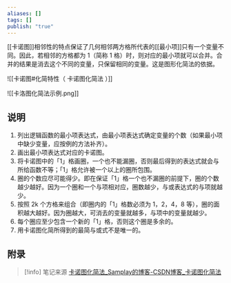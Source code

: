 ```yaml
---
aliases: []
tags: []
publish: "true"
---
```


[[卡诺图]]相邻性的特点保证了几何相邻两方格所代表的[[最小项]]只有一个变量不同。因此，若相邻的方格都为 1（简称 1 格）时，则对应的最小项就可以合并。合并的结果是消去这个不同的变量，只保留相同的变量。这是图形化简法的依据。

![[卡诺图#化简特性（ 卡诺图化简法 ）]]

![[卡洛图化简法示例.png]]

## 说明

1. 列出逻辑函数的最小项表达式，由最小项表达式确定变量的个数（如果最小项中缺少变量，应按例的方法补齐）。
2. 画出最小项表达式对应的卡诺图。
3. 将卡诺图中的「1」格画圈，一个也不能漏圈，否则最后得到的表达式就会与所给函数不等；「1」格允许被一个以上的圈所包围。
4. 圈的个数应尽可能得少。即在保证「1」格一个也不漏圈的前提下，圈的个数越少越好。因为一个圈和一个与项相对应，圈数越少，与或表达式的与项就越少。
5. 按照 2k 个方格来组合（即圈内的「1」格数必须为 1，2，4，8 等），圈的面积越大越好。因为圈越大，可消去的变量就越多，与项中的变量就越少。
6. 每个圈应至少包含一个新的「1」格，否则这个圈是多余的。
7. 用卡诺图化简所得到的最简与或式不是唯一的。

## 附录
> [!info] 笔记来源
> [卡诺图化简法_Samplay的博客-CSDN博客_卡诺图化简法](https://blog.csdn.net/hahasusu/article/details/88244155)
